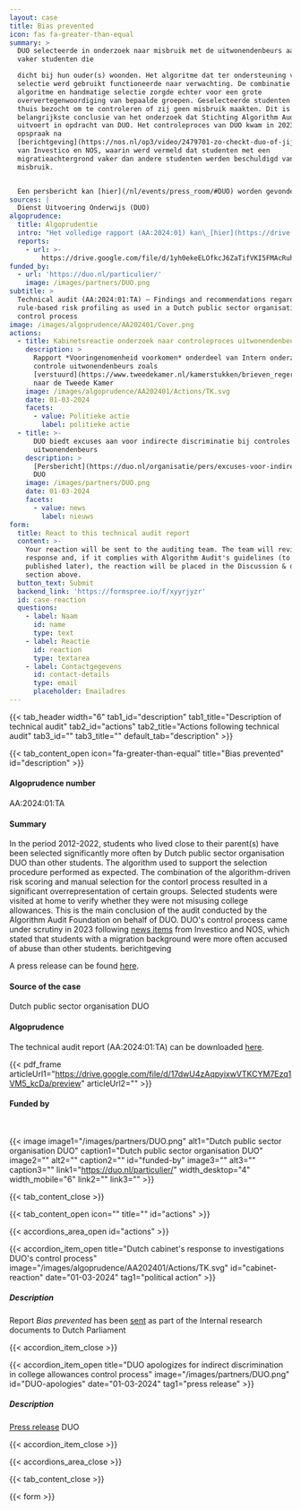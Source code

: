 ```yaml
---
layout: case
title: Bias prevented
icon: fas fa-greater-than-equal
summary: >
  DUO selecteerde in onderzoek naar misbruik met de uitwonendenbeurs aanzienlijk
  vaker studenten die

  dicht bij hun ouder(s) woonden. Het algoritme dat ter ondersteuning van de
  selectie werd gebruikt functioneerde naar verwachting. De combinatie van het
  algoritme en handmatige selectie zorgde echter voor een grote
  oververtegenwoordiging van bepaalde groepen. Geselecteerde studenten werden
  thuis bezocht om te controleren of zij geen misbruik maakten. Dit is de
  belangrijkste conclusie van het onderzoek dat Stichting Algorithm Audit
  uitvoert in opdracht van DUO. Het controleproces van DUO kwam in 2023 in
  opspraak na
  [berichtgeving](https://nos.nl/op3/video/2479701-zo-checkt-duo-of-jij-fraudeert-en-dat-systeem-rammelt)
  van Investico en NOS, waarin werd vermeld dat studenten met een
  migratieachtergrond vaker dan andere studenten werden beschuldigd van
  misbruik.


  Een persbericht kan [hier](/nl/events/press_room/#DUO) worden gevonden.
sources: |
  Dienst Uitvoering Onderwijs (DUO)
algoprudence:
  title: Algoprudentie
  intro: "Het volledige rapport (AA:2024:01) kan\_[hier](https://drive.google.com/file/d/1yh0ekeELOfkcJ6ZaTifVKI5FMAcRuhOc/view?usp=sharing)\_worden gedownload.\n"
  reports:
    - url: >-
        https://drive.google.com/file/d/1yh0ekeELOfkcJ6ZaTifVKI5FMAcRuhOc/preview
funded_by:
  - url: 'https://duo.nl/particulier/'
    image: /images/partners/DUO.png
subtitle: >
  Technical audit (AA:2024:01:TA) – Findings and recommendations regarding
  rule-based risk profiling as used in a Dutch public sector organisation
  control process
image: /images/algoprudence/AA202401/Cover.png
actions:
  - title: Kabinetsreactie onderzoek naar controleproces uitwonendenbeurs
    description: >
      Rapport *Vooringenomenheid voorkomen* onderdeel van Intern onderzoek
      controle uitwonendenbeurs zoals
      [verstuurd](https://www.tweedekamer.nl/kamerstukken/brieven_regering/detail?id=2024D07562\&did=2024D07562)
      naar de Tweede Kamer
    image: /images/algoprudence/AA202401/Actions/TK.svg
    date: 01-03-2024
    facets:
      - value: Politieke actie
        label: politieke actie
  - title: >-
      DUO biedt excuses aan voor indirecte discriminatie bij controles op de
      uitwonendenbeurs
    description: >
      [Persbericht](https://duo.nl/organisatie/pers/excuses-voor-indirecte-discriminatie-bij-controles-op-de-uitwonendenbeurs.jsp)
      DUO
    image: /images/partners/DUO.png
    date: 01-03-2024
    facets:
      - value: news
        label: nieuws
form:
  title: React to this technical audit report
  content: >-
    Your reaction will be sent to the auditing team. The team will review your
    response and, if it complies with Algorithm Audit's guidelines (to be
    published later), the reaction will be placed in the Discussion & debate
    section above.
  button_text: Submit
  backend_link: 'https://formspree.io/f/xyyrjyzr'
  id: case-reaction
  questions:
    - label: Naam
      id: name
      type: text
    - label: Reactie
      id: reaction
      type: textarea
    - label: Contactgegevens
      id: contact-details
      type: email
      placeholder: Emailadres
---
```


{{< tab_header width="6" tab1_id="description" tab1_title="Description of technical audit" tab2_id="actions" tab2_title="Actions following technical audit" tab3_id="" tab3_title="" default_tab="description" >}}

{{< tab_content_open icon="fa-greater-than-equal" title="Bias prevented" id="description" >}}

#### Algoprudence number

AA:2024:01:TA

#### Summary

In the period 2012-2022,  students who lived close to their parent(s) have been selected significantly more often by Dutch public sector organisation DUO than other students. The algorithm used to support the selection procedure performed as expected. The combination of the algorithm-driven risk scoring and manual selection for the contorl process resulted in a significant overrepresentation of certain groups. Selected students were visited at home to verify whether they were not misusing college allowances. This is the main conclusion of the audit conducted by the Algorithm Audit Foundation on behalf of DUO. DUO's control process came under scrutiny in 2023 following <a href="https://nos.nl/op3/video/2479701-zo-checkt-duo-of-jij-fraudeert-en-dat-systeem-rammelt" target="_blank">news items</a> from Investico and NOS, which stated that students with a migration background were more often accused of abuse than other students.
berichtgeving

A press release can be found [here](/events/press_room/#DUO).

#### Source of the case

Dutch public sector organisation DUO

#### Algoprudence

The technical audit report (AA:2024:01:TA) can be downloaded [here](https://drive.google.com/file/d/17dwU4zAqpyixwVTKCYM7Ezq1VM5_kcDa/preview).

{{< pdf_frame articleUrl1="https://drive.google.com/file/d/17dwU4zAqpyixwVTKCYM7Ezq1VM5_kcDa/preview" articleUrl2="" >}}

#### Funded by

<br>

{{< image image1="/images/partners/DUO.png" alt1="Dutch public sector organisation DUO" caption1="Dutch public sector organisation DUO" image2="" alt2="" caption2="" id="funded-by" image3="" alt3="" caption3="" link1="https://duo.nl/particulier/" width_desktop="4" width_mobile="6" link2="" link3="" >}}

{{< tab_content_close >}}

{{< tab_content_open icon="" title="" id="actions" >}}

{{< accordions_area_open id="actions" >}}

{{< accordion_item_open title="Dutch cabinet's response to investigations DUO's control process" image="/images/algoprudence/AA202401/Actions/TK.svg" id="cabinet-reaction" date="01-03-2024" tag1="political action" >}}

##### Description

Report *Bias prevented* has been <a href="https://www.tweedekamer.nl/kamerstukken/brieven_regering/detail?id=2024D07562\&did=2024D07562" target="_blank">sent</a> as part of the Internal research documents to  Dutch Parliament

{{< accordion_item_close >}}

{{< accordion_item_open title="DUO apologizes for indirect discrimination in college allowances control process" image="/images/partners/DUO.png" id="DUO-apologies" date="01-03-2024" tag1="press release" >}}

##### Description

<a href="https://duo.nl/organisatie/pers/excuses-voor-indirecte-discriminatie-bij-controles-op-de-uitwonendenbeurs.jsp" target="_blank">Press release</a> DUO

{{< accordion_item_close >}}

{{< accordions_area_close >}}

{{< tab_content_close >}}

{{< form >}}
